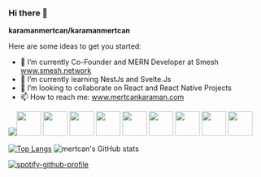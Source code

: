 ### Hi there 👋

**karamanmertcan/karamanmertcan**


Here are some ideas to get you started:

- 🔭 I’m currently Co-Founder and MERN Developer at Smesh www.smesh.network
- 🌱 I’m currently learning NestJs and Svelte.Js
- 👯 I’m looking to collaborate on React and React Native Projects
- 📫 How to reach me: www.mertcankaraman.com

<img src="https://img.icons8.com/office/40/000000/react.png"/><img src="https://img.icons8.com/color/48/000000/javascript--v1.png" style="height:48px;width:48px;"/>
<img src="https://img.icons8.com/color/48/000000/sass.png" style="height:48px;width:48px;"/>
<img src="https://img.icons8.com/color/48/000000/nodejs.png" style="height:48px;width:48px;"/>
<img src="https://img.icons8.com/color/48/000000/mongodb.png" style="height:48px;width:48px;"/>
<img src="https://img.icons8.com/color/48/000000/bootstrap.png" style="height:48px;width:48px;"/>
<img src="https://img.icons8.com/color/48/000000/material-ui.png" style="height:48px;width:48px;"/>
<img src="https://img.icons8.com/color/48/000000/react-native.png" style="height:48px;width:48px;"/>
<img src="https://img.icons8.com/color/48/000000/npm.png" style="height:48px;width:48px;" />
<img style="height:48px;width:48px;" src="https://img.icons8.com/doodle/344/svetle.png"/>




[![Top Langs](https://github-readme-stats.vercel.app/api/top-langs/?username=karamanmertcan&hide=css,html)](https://github.com/karamanmertcan/github-readme-stats)
![mertcan's GitHub stats](https://github-readme-stats.vercel.app/api?username=karamanmertcan&count_private=true)

[![spotify-github-profile](https://spotify-github-profile.vercel.app/api/view?uid=karaman_mertcan&cover_image=true&theme=compact)](https://spotify-github-profile.vercel.app/api/view?uid=karaman_mertcan&redirect=true)





